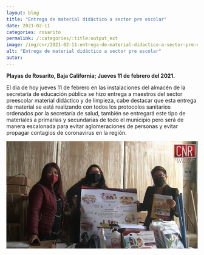 ```yaml
---
layout: blog
title: "Entrega de material didáctico a sector pre escolar"
date: 2021-02-11
categories: rosarito
permalink: /:categories/:title:output_ext
image: /img/cnr/2021-02-11-entrega-de-material-didactico-a-sector-pre-escolar.jpg
alt: "Entrega de material didáctico a sector pre escolar"
autor:
---
```


**Playas de Rosarito, Baja California; Jueves 11 de febrero del 2021.** 

El dia de hoy jueves 11 de febrero en las instalaciones del almacén de la secretaría de educación pública se hizo entrega a maestros del sector preescolar material didáctico y de limpieza, cabe destacar que esta entrega de material se está realizando con todos los protocolos sanitarios ordenados por la secretaría de salud, también se entregará este tipo de materiales a primarias y secundarias de todo el municipio pero será de manera escalonada para evitar aglomeraciones de personas y evitar propagar contagios de coronavirus en la región.

<div id="carouselExampleSlidesOnly" class="carousel slide" data-ride="carousel">
  <div class="carousel-inner">
    <div class="carousel-item active">
       <img class="d-block w-100" src="/img/cnr/2021-02-11-entrega-de-material-didactico-a-sector-pre-escolar.jpg" loading="lazy"  alt="Entrega de material didáctico a sector pre escolar">
    </div>
  </div>
</div>